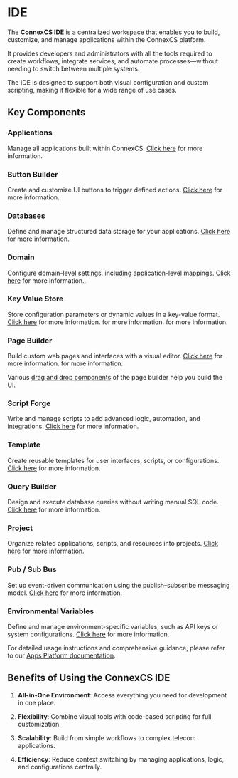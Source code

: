 # IDE

The **ConnexCS IDE** is a centralized workspace that enables you to build, customize, and manage applications within the ConnexCS platform.

It provides developers and administrators with all the tools required to create workflows, integrate services, and automate processes—without needing to switch between multiple systems.

The IDE is designed to support both visual configuration and custom scripting, making it flexible for a wide range of use cases.

## Key Components

### Applications

Manage all applications built within ConnexCS. [Click here](https://docs.connexcs.com/apps/architecture/app/) for more information.

### Button Builder

Create and customize UI buttons to trigger defined actions. [Click here](https://docs.connexcs.com/apps/architecture/button-builder/) for more information.

### Databases

Define and manage structured data storage for your applications. [Click here](https://docs.connexcs.com/apps/architecture/database/) for more information.

### Domain

Configure domain-level settings, including application-level mappings. [Click here](https://docs.connexcs.com/apps/architecture/domain/) for more information..

### Key Value Store

Store configuration parameters or dynamic values in a key-value format. [Click here](https://docs.connexcs.com/apps/architecture/key-value/) for more information. for more information. for more information.

### Page Builder

Build custom web pages and interfaces with a visual editor. [Click here](https://docs.connexcs.com/apps/architecture/page-builder/) for more information. for more information.

Various [drag and drop components](https://docs.connexcs.com/apps/components/alert/) of the page builder help you build the UI.

### Script Forge

Write and manage scripts to add advanced logic, automation, and integrations. [Click here](https://docs.connexcs.com/apps/architecture/script/) for more information.

### Template

Create reusable templates for user interfaces, scripts, or configurations. [Click here](https://docs.connexcs.com/apps/architecture/template/) for more information.

### Query Builder

Design and execute database queries without writing manual SQL code. [Click here](https://docs.connexcs.com/apps/architecture/query-builder/) for more information.

### Project

Organize related applications, scripts, and resources into projects. [Click here](https://docs.connexcs.com/apps/architecture/project/) for more information.

### Pub / Sub Bus

Set up event-driven communication using the publish–subscribe messaging model. [Click here](https://docs.connexcs.com/apps/architecture/pub-sub/) for more information.

### Environmental Variables

Define and manage environment-specific variables, such as API keys or system configurations. [Click here](https://docs.connexcs.com/apps/architecture/environmental-variables/) for more information.

For detailed usage instructions and comprehensive guidance, please refer to our [Apps Platform documentation](https://docs.connexcs.com/apps/introduction/).

## Benefits of Using the ConnexCS IDE

1. **All-in-One Environment**: Access everything you need for development in one place.

2. **Flexibility**: Combine visual tools with code-based scripting for full customization.

3. **Scalability**: Build from simple workflows to complex telecom applications.

4. **Efficiency**: Reduce context switching by managing applications, logic, and configurations centrally.
